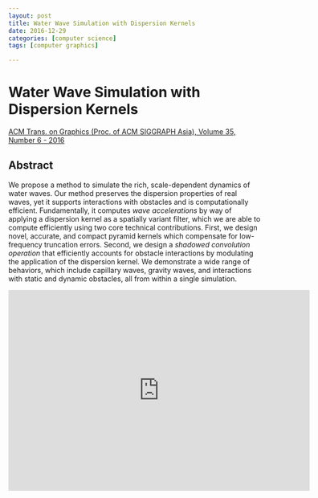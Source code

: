 ```yaml
---
layout: post
title: Water Wave Simulation with Dispersion Kernels
date: 2016-12-29
categories: [computer science]
tags: [computer graphics]

---
```


# Water Wave Simulation with Dispersion Kernels

[ACM Trans. on Graphics (Proc. of ACM SIGGRAPH Asia), Volume 35, Number 6 - 2016](http://www.gmrv.es/Publications/2016/CMTKPO16/main.pdf)

## Abstract

We propose a method to simulate the rich, scale-dependent dynamics of water waves. Our method preserves the dispersion properties of real waves, yet it supports interactions with obstacles and is computationally efficient. Fundamentally, it computes *wave accelerations* by way of applying a dispersion kernel as a spatially variant filter, which we are able to compute efficiently using two core technical contributions. First, we design novel, accurate, and compact pyramid kernels which compensate for low-frequency truncation errors. Second, we design a *shadowed convolution operation* that efficiently accounts for obstacle interactions by modulating the application of the dispersion kernel. We demonstrate a wide range of behaviors, which include capillary waves, gravity waves, and interactions with static and dynamic obstacles, all from within a single simulation.


<iframe width="600" height="400" src="https://www.youtube.com/embed/FeMSEaHR8aw" frameborder="0" allowfullscreen></iframe>

